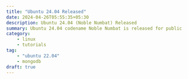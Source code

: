 ```yaml
---
title: "Ubuntu 24.04 Released"
date: 2024-04-26T05:55:35+05:30
description: Ubuntu 24.04 (Noble Numbat) Released
summary: Ubuntu 24.04 codename Noble Numbat is released for public
category:
    - linux
    - tutorials
tag:
    - "ubuntu 22.04"
    - mongodb
draft: true
---
```


